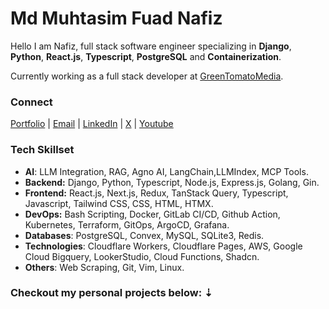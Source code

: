 # Md Muhtasim Fuad Nafiz 

Hello I am Nafiz, full stack software engineer specializing in **Django**, **Python**, **React.js**, **Typescript**, **PostgreSQL** and **Containerization**.

Currently working as a full stack developer at [GreenTomatoMedia](https://greentomatomedia.com/). 

### Connect
[Portfolio](https://fuadnafiz98.com) | [Email](mailto:dev@fuadnafiz98.com) | [LinkedIn](https://www.linkedin.com/in/fuadnafiz98) | [X](https://twitter.com/fuadnafiz98) | [Youtube](https://www.youtube.com/@fuadnafiz98)

### Tech Skillset
- **AI**: LLM Integration, RAG, Agno AI, LangChain,LLMIndex, MCP Tools. 
- **Backend:** Django, Python, Typescript, Node.js, Express.js, Golang, Gin.
- **Frontend:** React.js, Next.js, Redux, TanStack Query, Typescript, Javascript, Tailwind CSS, CSS, HTML, HTMX.
- **DevOps:** Bash Scripting, Docker, GitLab CI/CD, Github Action, Kubernetes, Terraform, GitOps, ArgoCD, Grafana.
- **Databases**: PostgreSQL, Convex, MySQL, SQLite3, Redis.
- **Technologies**: Cloudflare Workers, Cloudflare Pages, AWS, Google Cloud Bigquery, LookerStudio, Cloud Functions, Shadcn. 
- **Others**: Web Scraping, Git, Vim, Linux. 

### Checkout my personal projects below: ⇣





